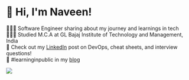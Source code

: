 <!-- Level 3: Add custom code -->

# 👋 Hi, I'm Naveen!
👩🏻‍💻 Software Engineer sharing about my journey and learnings in tech<br/>
👩🏻‍🎓 Studied M.C.A at GL Bajaj Institute of Technology and Management, India<br/>
🎨 Check out my [LinkedIn](www.linkedin.com/in/nvndops) post on DevOps, cheat sheets, and interview questions!<br/>
🌷 #learninginpublic in my [blog](https://nv.com/)<br/>

<!-- GitHub stats from https://github.com/anuraghazra/github-readme-stats -->
![](https://github-readme-stats.vercel.app/api?username=xsol05&theme=radical&hide_border=false&include_all_commits=true&count_private=true)<br/>
